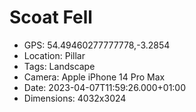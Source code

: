 # Scoat Fell

- GPS: 54.49460277777778,-3.2854
- Location: Pillar
- Tags: Landscape
- Camera: Apple iPhone 14 Pro Max
- Date: 2023-04-07T11:59:26.000+01:00
- Dimensions: 4032x3024
